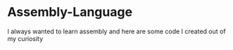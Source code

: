 # Assembly-Language
I always wanted to learn assembly and here are some code I created out of my curiosity
